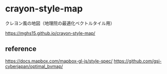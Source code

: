 # crayon-style-map
クレヨン風の地図（地理院の最適化ベクトルタイル用）

https://mghs15.github.io/crayon-style-map/

## reference

https://docs.mapbox.com/mapbox-gl-js/style-spec/
https://github.com/gsi-cyberjapan/optimal_bvmap/
